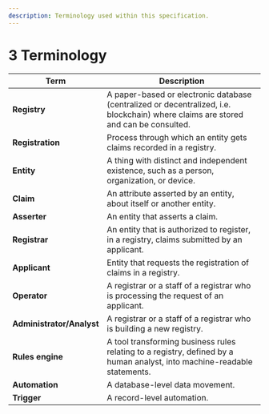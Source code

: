 ```yaml
---
description: Terminology used within this specification.
---
```


# 3 Terminology

| Term                      | Description                                                                                                                        |
| ------------------------- | ---------------------------------------------------------------------------------------------------------------------------------- |
| **Registry**              | A paper-based or electronic database (centralized or decentralized, i.e. blockchain) where claims are stored and can be consulted. |
| **Registration**          | Process through which an entity gets claims recorded in a registry.                                                                |
| **Entity**                | A thing with distinct and independent existence, such as a person, organization, or device.                                        |
| **Claim**                 | An attribute asserted by an entity, about itself or another entity.                                                                |
| **Asserter**              | An entity that asserts a claim.                                                                                                    |
| **Registrar**             | An entity that is authorized to register, in a registry, claims submitted by an applicant.                                         |
| **Applicant**             | Entity that requests the registration of claims in a registry.                                                                     |
| **Operator**              | A registrar or a staff of a registrar who is processing the request of an applicant.                                               |
| **Administrator/Analyst** | A registrar or a staff of a registrar who is building a new registry.                                                              |
| **Rules engine**          | A tool transforming business rules relating to a registry, defined by a human analyst, into machine-readable statements.           |
| **Automation**            | A database-level data movement.                                                                                                    |
| **Trigger**               | A record-level automation.                                                                                                         |
